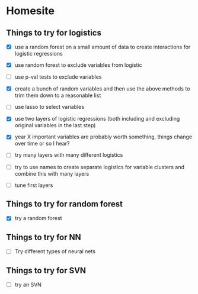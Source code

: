 # Homesite
## Things to try for logistics
- [x] use a random forest on a small amount of data to create interactions for logistic regressions
- [x] use random forest to exclude variables from logistic
- [ ] use p-val tests to exclude variables
- [x] create a bunch of random variables and then use the above methods to trim them down to a reasonable list
- [ ] use lasso to select variables
- [x] use two layers of logistic regressions (both including and excluding original variables in the last step)
- [x] year X important variables are probably worth something, things change over time or so I hear?
- [ ] try many layers with many different logistics
- [ ] try to use names to create separate logistics for variable clusters and combine this with many layers
- [ ] tune first layers


## Things to try for random forest
- [x] try a random forest


## Things to try for NN
- [ ] Try different types of neural nets

## Things to try for SVN
- [ ] try an SVN

